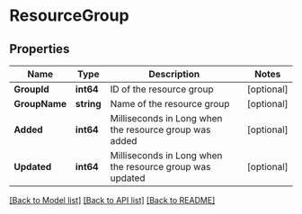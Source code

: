 # ResourceGroup

## Properties

Name | Type | Description | Notes
------------ | ------------- | ------------- | -------------
**GroupId** | **int64** | ID of the resource group | [optional] 
**GroupName** | **string** | Name of the resource group | [optional] 
**Added** | **int64** | Milliseconds in Long when the resource group was added | [optional] 
**Updated** | **int64** | Milliseconds in Long when the resource group was updated | [optional] 

[[Back to Model list]](../README.md#documentation-for-models) [[Back to API list]](../README.md#documentation-for-api-endpoints) [[Back to README]](../README.md)


